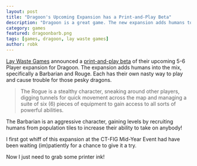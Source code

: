```yaml
---
layout: post
title: "Dragoon's Upcoming Expansion has a Print-and-Play Beta"
description: "Dragoon is a great game. The new expansion adds humans to the mix, and you can download it now."
category: games
featured: dragoonbarb.png
tags: [games, dragoon, lay waste games]
author: robk
---
```


[Lay Waste Games](http://www.laywastegames.com) announced a [print-and-play beta](https://www.dropbox.com/s/oszkzkn4fp7wi4r/DragoonExpPNP_Beta3.zip?dl=0) of their upcoming 5-6 Player expansion for Dragoon. The expansion adds humans into the mix, specifically a Barbarian and Rouge. Each has their own nasty way to play and cause trouble for those pesky dragons.

>The Rogue is a stealthy character, sneaking around other players, digging tunnels for quick movement across the map and managing a suite of six (6) pieces of equipment to gain access to all sorts of powerful abilities.
>
The Barbarian is an aggressive character, gaining levels by recruiting humans from population tiles to increase their ability to take on anybody!

I first got whiff of this expansion at the CT-FIG Mid-Year Event had have been waiting (im)patiently for a chance to give it a try.

Now I just need to grab some printer ink!
